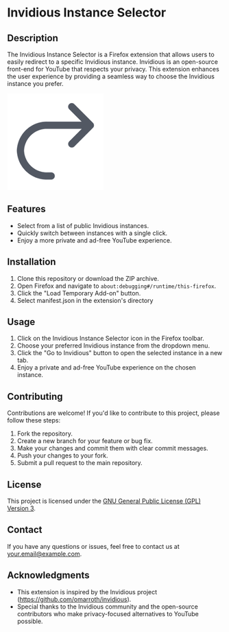# Invidious Instance Selector

## Description

The Invidious Instance Selector is a Firefox extension that allows users to easily redirect to a specific Invidious instance. Invidious is an open-source front-end for YouTube that respects your privacy. This extension enhances the user experience by providing a seamless way to choose the Invidious instance you prefer.

![Extension Icon](images/icon.png)

## Features

- Select from a list of public Invidious instances.
- Quickly switch between instances with a single click.
- Enjoy a more private and ad-free YouTube experience.

## Installation

1. Clone this repository or download the ZIP archive.
2. Open Firefox and navigate to `about:debugging#/runtime/this-firefox`.
3. Click the "Load Temporary Add-on" button.
4. Select manifest.json in the extension's directory

## Usage

1. Click on the Invidious Instance Selector icon in the Firefox toolbar.
2. Choose your preferred Invidious instance from the dropdown menu.
3. Click the "Go to Invidious" button to open the selected instance in a new tab.
4. Enjoy a private and ad-free YouTube experience on the chosen instance.

## Contributing

Contributions are welcome! If you'd like to contribute to this project, please follow these steps:

1. Fork the repository.
2. Create a new branch for your feature or bug fix.
3. Make your changes and commit them with clear commit messages.
4. Push your changes to your fork.
5. Submit a pull request to the main repository.

## License

This project is licensed under the [GNU General Public License (GPL) Version 3](LICENSE.txt).

## Contact

If you have any questions or issues, feel free to contact us at [your.email@example.com](mailto:your.email@example.com).

## Acknowledgments

- This extension is inspired by the Invidious project (https://github.com/omarroth/invidious).
- Special thanks to the Invidious community and the open-source contributors who make privacy-focused alternatives to YouTube possible.

